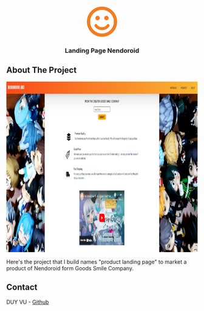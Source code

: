 <!-- PROJECT LOGO -->
<br />
<div align="center">
  <a href="https://github.com/duyvuxx">
    <img src="./assets/imgs/orange_smiley_512.png" alt="Logo" width="80" height="80">
  </a>

<h3 align="center">Landing Page Nendoroid</h3>

</div>

<!-- ABOUT THE PROJECT -->
## About The Project

<img src="./assets/imgs/screenshot.PNG" alt="screenshot" width="100%" height="450">

Here's the project that I build names "product landing page" to market a product of Nendoroid form Goods Smile Company.

<!-- CONTACT -->
## Contact

DUY VU - [Github](https://github.com/duyvuxx)

